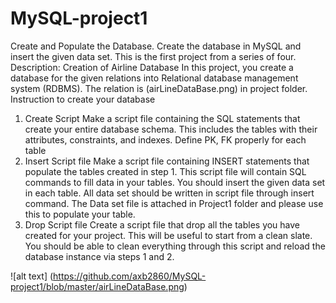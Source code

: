 # MySQL-project1
Create and Populate the Database. Create the database in MySQL and insert the given data set. This is the first project from a series of four. 
Description: Creation of Airline Database 
In this project, you create a database for the given relations into Relational database management system (RDBMS). The relation is (airLineDataBase.png) in project folder. 
Instruction to create your database 
1. Create Script 
Make a script file containing the SQL statements that create your entire database schema. This includes the tables with their attributes, constraints, and indexes. Define PK, FK properly for each table 
2. Insert Script file 
Make a script file containing INSERT statements that populate the tables created in step 1. This script file will contain SQL commands to fill data in your tables. You should insert the given data set in each table. All data set should be written in script file through insert command. The Data set file is attached in Project1 folder and please use this to populate your table. 
3. Drop Script file 
Create a script file that drop all the tables you have created for your project. This will be useful to start from a clean slate. You should be able to clean everything through this script and reload the database instance via steps 1 and 2. 
 
![alt text] (https://github.com/axb2860/MySQL-project1/blob/master/airLineDataBase.png)


